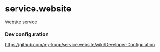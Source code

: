 service.website
===============

Website service

### Dev configuration
https://github.com/my-koop/service.website/wiki/Developer-Configuration
